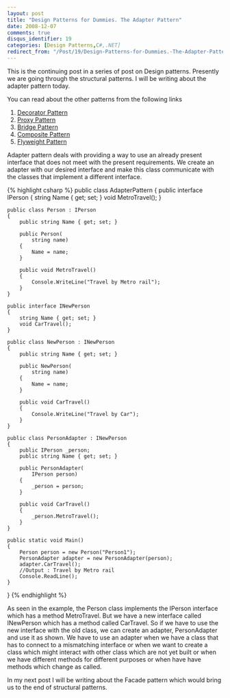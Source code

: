 ```yaml
---
layout: post
title: "Design Patterns for Dummies. The Adapter Pattern"
date: 2008-12-07
comments: true
disqus_identifier: 19
categories: [Design Patterns,C#,.NET]
redirect_from: "/Post/19/Design-Patterns-for-Dummies.-The-Adapter-Pattern.aspx/"
---
```

This is the continuing post in a series of post on Design patterns.
Presently we are going through the structural patterns. I will be
writing about the adapter pattern today.
<!--more-->
You can read about the other patterns from the following links

1.  [Decorator
    Pattern](/2008/11/17/Design-Patterns-for-Dummies.-The-Decorator-Pattern/)
2.  [Proxy
    Pattern](/2008/11/24/Design-Patterns-for-Dummies.-The-Proxy-Pattern/)
3.  [Bridge
    Pattern](/2008/11/27/Design-Patterns-for-Dummies.-The-Bridge-pattern/)
4.  [Composite
    Pattern](/2008/12/01/Design-Patterns-for-Dummies.-The-Composite-Pattern/)
5.  [Flyweight
    Pattern](/2008/12/04/Design-Patterns-for-Dummies.-The-Flyweight-Pattern/)

Adapter pattern deals with providing a way to use an already present
interface that does not meet with the present requirements. We create an
adapter with our desired interface and make this class communicate with
the classes that implement a different interface.

{% highlight csharp %}
public class AdapterPattern
{
    public interface IPerson
    {
        string Name { get; set; }
        void MetroTravel();
    }

    public class Person : IPerson
    {
        public string Name { get; set; }

        public Person(
            string name)
        {
            Name = name;
        }

        public void MetroTravel()
        {
            Console.WriteLine("Travel by Metro rail");
        }
    }

    public interface INewPerson
    {
        string Name { get; set; }
        void CarTravel();
    }

    public class NewPerson : INewPerson
    {
        public string Name { get; set; }

        public NewPerson(
            string name)
        {
            Name = name;
        }

        public void CarTravel()
        {
            Console.WriteLine("Travel by Car");
        }
    }

    public class PersonAdapter : INewPerson
    {
        public IPerson _person;
        public string Name { get; set; }

        public PersonAdapter(
            IPerson person)
        {
            _person = person;
        }

        public void CarTravel()
        {
            _person.MetroTravel();
        }
    }

    public static void Main()
    {
        Person person = new Person("Person1");
        PersonAdapter adapter = new PersonAdapter(person);
        adapter.CarTravel();
        //Output : Travel by Metro rail
        Console.ReadLine();
    }
}
{% endhighlight %}

As seen in the example, the Person class implements the IPerson
interface which has a method MetroTravel. But we have a new interface
called INewPerson which has a method called CarTravel. So if we have to
use the new interface with the old class, we can create an adapter,
PersonAdapter and use it as shown. We have to use an adapter when we
have a class that has to connect to a mismatching interface or when we
want to create a class which might interact with other class which are
not yet built or when we have different methods for different purposes
or when have have methods which change as called.

In my next post I will be writing about the Facade pattern which would
bring us to the end of structural patterns.

